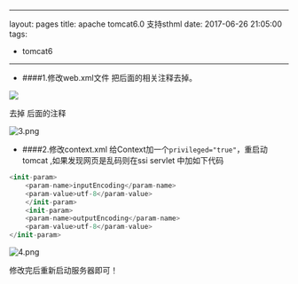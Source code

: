 
---
layout: pages
title: apache tomcat6.0 支持sthml
date: 2017-06-26 21:05:00
tags:
- tomcat6
---

* ####1.修改web.xml文件
把<!-- URL pattern "*.shtml". This servlet supports the following -->后面的<servlet>相关注释去掉。

![](http://upload-images.jianshu.io/upload_images/1464420-5d02ab3035c8c2bd.png?imageMogr2/auto-orient/strip%7CimageView2/2/w/1240)

去掉<!-- The mapping for the SSI servlet --> 后面<servlet-mapping>的注释

![3.png](http://upload-images.jianshu.io/upload_images/1464420-daa70acb74151eaf.png?imageMogr2/auto-orient/strip%7CimageView2/2/w/1240)

* ####2.修改context.xml
给Context加一个`privileged="true"`，重启动tomcat ,如果发现网页是乱码则在ssi servlet 中加如下代码
```swift
<init-param>
    <param-name>inputEncoding</param-name>
    <param-value>utf-8</param-value>
    </init-param>
    <init-param>
    <param-name>outputEncoding</param-name>
    <param-value>utf-8</param-value>
</init-param>
 ```

![4.png](http://upload-images.jianshu.io/upload_images/1464420-73d0e2b796c2f2a2.png?imageMogr2/auto-orient/strip%7CimageView2/2/w/1240)

修改完后重新启动服务器即可！
